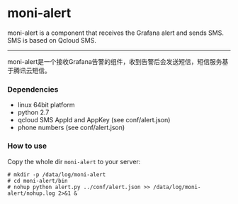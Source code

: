 moni-alert
=======================
moni-alert is a component that receives the Grafana alert and sends SMS.
SMS is based on Qcloud SMS.
***
moni-alert是一个接收Grafana告警的组件，收到告警后会发送短信，短信服务基于腾讯云短信。


### Dependencies

- linux 64bit platform
- python 2.7
- qcloud SMS AppId and AppKey (see conf/alert.json)
- phone numbers (see conf/alert.json)

### How to use
Copy the whole dir `moni-alert` to your server:
```
# mkdir -p /data/log/moni-alert
# cd moni-alert/bin
# nohup python alert.py ../conf/alert.json >> /data/log/moni-alert/nohup.log 2>&1 &
```
